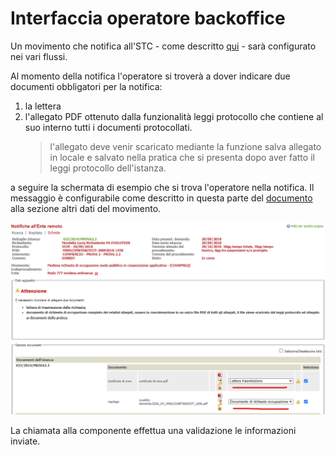 # Interfaccia operatore backoffice

Un movimento che notifica all'STC - come descritto [qui](README.md#movimenti) - sarà configurato nei vari flussi.

Al momento della notifica l'operatore si troverà a dover indicare due documenti obbligatori per la notifica:
1. la lettera
2. l'allegato PDF ottenuto dalla funzionalità leggi protocollo che contiene al suo interno tutti i documenti protocollati.
    > l'allegato deve venir scaricato mediante la funzione salva allegato in locale e salvato nella pratica che si presenta dopo aver fatto il leggi protocollo dell'istanza. 

a seguire la schermata di esempio che si trova l'operatore nella notifica.
Il messaggio è configurabile come descritto in questa parte del [documento](README.md#movimenti) alla sezione altri dati del movimento.

![notifica stc](./immagini/ordinanze-back-notifica-stc.png)

La chiamata alla componente effettua una validazione le informazioni inviate.


